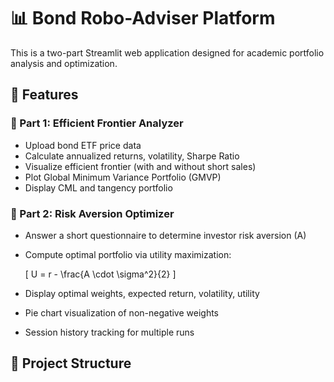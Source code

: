 # 📊 Bond Robo-Adviser Platform

This is a two-part Streamlit web application designed for academic portfolio analysis and optimization.

## 🚀 Features

### 🧩 Part 1: Efficient Frontier Analyzer
- Upload bond ETF price data
- Calculate annualized returns, volatility, Sharpe Ratio
- Visualize efficient frontier (with and without short sales)
- Plot Global Minimum Variance Portfolio (GMVP)
- Display CML and tangency portfolio

### 🎯 Part 2: Risk Aversion Optimizer
- Answer a short questionnaire to determine investor risk aversion (A)
- Compute optimal portfolio via utility maximization:
  
  \[
  U = r - \frac{A \cdot \sigma^2}{2}
  \]

- Display optimal weights, expected return, volatility, utility
- Pie chart visualization of non-negative weights
- Session history tracking for multiple runs

## 📁 Project Structure